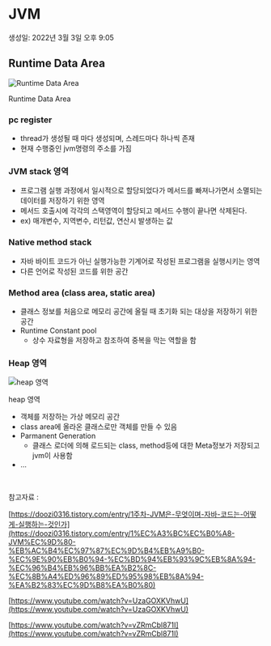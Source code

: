 # JVM

생성일: 2022년 3월 3일 오후 9:05

## Runtime Data Area

![Runtime Data Area](JVM%205c359/Untitled.png)

Runtime Data Area

### pc register

- thread가 생성될 때 마다 생성되며, 스레드마다 하나씩 존재
- 현재 수행중인 jvm명령의 주소를 가짐

### JVM stack 영역

- 프로그램 실행 과정에서 일시적으로 할당되었다가 메서드를 빠져나가면서 소멸되는 데이터를 저장하기 위한 영역
- 메서드 호출시에 각각의 스택영역이 할당되고 메서드 수행이 끝나면 삭제된다.
- ex) 매개변수, 지역변수, 리턴값, 연산시 발생하는 값

### Native method stack

- 자바 바이트 코드가 아닌 실행가능한 기계어로 작성된 프로그램을 실행시키는 영역
- 다른 언어로 작성된 코드를 위한 공간

### Method area (class area, static area)

- 클래스 정보를 처음으로 메모리 공간에 올릴 때 초기화 되는 대상을 저장하기 위한 공간
- Runtime Constant pool
    - 상수 자료형을 저장하고 참조하여 중복을 막는 역할을 함
    

### Heap 영역

![heap 영역](JVM%205c359/Untitled%201.png)

heap 영역

- 객체를 저장하는 가상 메모리 공간
- class area에 올라온 클래스로만 객체를 만들 수 있음
- Parmanent Generation
    - 클래스 로더에 의해 로드되는 class, method등에 대한 Meta정보가 저장되고 jvm이 사용함
- ...

<br>

참고자료 :

[https://doozi0316.tistory.com/entry/1주차-JVM은-무엇이며-자바-코드는-어떻게-실행하는-것인가](https://doozi0316.tistory.com/entry/1%EC%A3%BC%EC%B0%A8-JVM%EC%9D%80-%EB%AC%B4%EC%97%87%EC%9D%B4%EB%A9%B0-%EC%9E%90%EB%B0%94-%EC%BD%94%EB%93%9C%EB%8A%94-%EC%96%B4%EB%96%BB%EA%B2%8C-%EC%8B%A4%ED%96%89%ED%95%98%EB%8A%94-%EA%B2%83%EC%9D%B8%EA%B0%80)

[https://www.youtube.com/watch?v=UzaGOXKVhwU](https://www.youtube.com/watch?v=UzaGOXKVhwU)

[https://www.youtube.com/watch?v=vZRmCbl871I](https://www.youtube.com/watch?v=vZRmCbl871I)